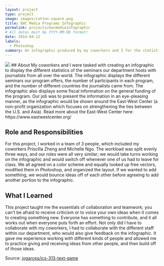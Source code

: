 ```yaml
---
layout: project
type: project
image: images/cotton-square.png
title: EWC Media Programs Infographic
permalink: projects/ewcmediainfographic
# All dates must be YYYY-MM-DD format!
date: 2014-04-12
labels:
  - Photoshop
summary: An infographic produced by my coworkers and I for the statistics of the past fiscal year for the Seminars department of the East-West Center.
---
```

<img class="ui image" src="{{ site.baseurl }}/images/cotton-header.png">
## About
My coworkers and I were tasked with creating an infographic to display the different statistics of the seminars our department hosts with journalists from all over the world. The infographic displays the different seminars our program offers, the number of participants in each program, and the number of different countries the journalists came from. The infographic also displays some fiscal information on the general funding of the program. Our job was to present the information in an eye-pleasing manner, as the infographic would be shown around the East-West Center (a non-profit organization which focuses on strengthening the ties between the U.S. and Asia). Read more about the East-West Center here: https://www.eastwestcenter.org/

## Role and Responsibilities
For this project, I worked in a team of 3 people, which included my coworkers Priscilla Zheng and Michelle Ngo. The workload was split evenly three ways, and our roles were all very similar; we would take turns working on the infographic and would switch off whenever one of us had to leave for class. We all agreed on a color scheme and equally looked up free vectors, modified them in Photoshop, and organized the layout. If we wanted to add something, we would bounce ideas off of each other before agreeing to add another portion to the infographic.

## What I Learned
This project taught me the essentials of collaboration and teamwork; you can't be afraid to receive criticism or to voice your own ideas when it comes to creating something new. Everyone has something to contribute, and it all works out when everyone puts forth an effort. Not only did I have to collaborate with my coworkers, I had to collaborate with the different staff within our department, who would also give feedback on the infographic. It gave me experience working with different kinds of people and allowed me to practice giving and receiving ideas from other people, and then build off of those ideas.

Source: <a href="https://github.com/jogarces/ics-313-text-game"><i class="large github icon "></i>jogarces/ics-313-text-game</a>

